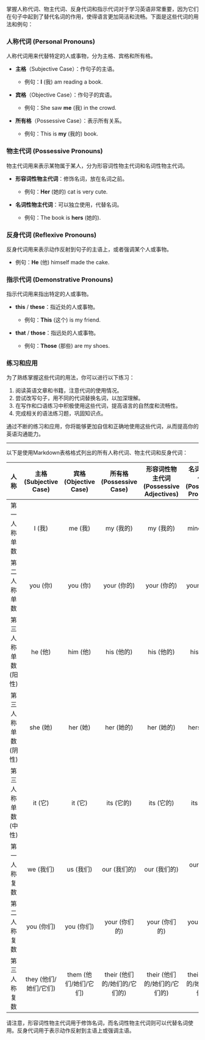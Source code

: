 掌握人称代词、物主代词、反身代词和指示代词对于学习英语非常重要，因为它们在句子中起到了替代名词的作用，使得语言更加简洁和流畅。下面是这些代词的用法和例句：

### 人称代词 (Personal Pronouns)

人称代词用来代替特定的人或事物，分为主格、宾格和所有格。

- **主格**（Subjective Case）：作句子的主语。
  - 例句：**I** (我) am reading a book.
  
- **宾格**（Objective Case）：作句子的宾语。
  - 例句：She saw **me** (我) in the crowd.

- **所有格**（Possessive Case）：表示所有关系。
  - 例句：This is **my** (我的) book.

### 物主代词 (Possessive Pronouns)

物主代词用来表示某物属于某人，分为形容词性物主代词和名词性物主代词。

- **形容词性物主代词**：修饰名词，放在名词之前。
  - 例句：**Her** (她的) cat is very cute.
  
- **名词性物主代词**：可以独立使用，代替名词。
  - 例句：The book is **hers** (她的).

### 反身代词 (Reflexive Pronouns)

反身代词用来表示动作反射到句子的主语上，或者强调某个人或事物。

- 例句：**He** (他) himself made the cake.

### 指示代词 (Demonstrative Pronouns)

指示代词用来指出特定的人或事物。

- **this** / **these**：指近处的人或事物。
  - 例句：**This** (这个) is my friend.
  
- **that** / **those**：指远处的人或事物。
  - 例句：**Those** (那些) are my shoes.

### 练习和应用

为了熟练掌握这些代词的用法，你可以进行以下练习：

1. 阅读英语文章和书籍，注意代词的使用情况。
2. 尝试改写句子，用不同的代词替换名词，以加深理解。
3. 在写作和口语练习中积极使用这些代词，提高语言的自然度和流畅性。
4. 完成相关的语法练习题，巩固知识点。

通过不断的练习和应用，你将能够更加自信和正确地使用这些代词，从而提高你的英语沟通能力。

***

以下是使用Markdown表格格式列出的所有人称代词、物主代词和反身代词：

|  人称  |  主格 (Subjective Case)  |  宾格 (Objective Case)  |  所有格 (Possessive Case)  |  形容词性物主代词 (Possessive Adjectives)  |  名词性物主代词 (Possessive Pronouns)  |  反身代词 (Reflexive Pronouns)  |
|:-------:|:---------------------------:|:---------------------------:|:---------------------------:|:-----------------------------------------:|:-----------------------------------------:|:-------------------------------------------:|
| 第一人称单数 | I (我) | me (我) | my (我的) | my (我的) | mine (我的) | myself (我自己) |
| 第二人称单数 | you (你) | you (你) | your (你的) | your (你的) | yours (你的) | yourself (你自己) |
| 第三人称单数 (阳性) | he (他) | him (他) | his (他的) | his (他的) | his (他的) | himself (他自己) |
| 第三人称单数 (阴性) | she (她) | her (她) | her (她的) | her (她的) | hers (她的) | herself (她自己) |
| 第三人称单数 (中性) | it (它) | it (它) | its (它的) | its (它的) | its (它的) | itself (它自己) |
| 第一人称复数 | we (我们) | us (我们) | our (我们的) | our (我们的) | ours (我们的) | ourselves (我们自己) |
| 第二人称复数 | you (你们) | you (你们) | your (你们的) | your (你们的) | yours (你们的) | yourselves (你们自己) |
| 第三人称复数 | they (他们/她们/它们) | them (他们/她们/它们) | their (他们的/她们的/它们的) | their (他们的/她们的/它们的) | theirs (他们的/她们的/它们的) | themselves (他们自己/她们自己/它们自己) |

请注意，形容词性物主代词用于修饰名词，而名词性物主代词则可以代替名词使用。反身代词用于表示动作反射到主语上或强调主语。